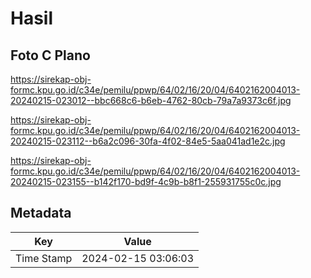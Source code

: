 # Hasil

## Foto C Plano

https://sirekap-obj-formc.kpu.go.id/c34e/pemilu/ppwp/64/02/16/20/04/6402162004013-20240215-023012--bbc668c6-b6eb-4762-80cb-79a7a9373c6f.jpg

https://sirekap-obj-formc.kpu.go.id/c34e/pemilu/ppwp/64/02/16/20/04/6402162004013-20240215-023112--b6a2c096-30fa-4f02-84e5-5aa041ad1e2c.jpg

https://sirekap-obj-formc.kpu.go.id/c34e/pemilu/ppwp/64/02/16/20/04/6402162004013-20240215-023155--b142f170-bd9f-4c9b-b8f1-255931755c0c.jpg


## Metadata

| Key        | Value               |
| ---------- | ------------------- |
| Time Stamp | 2024-02-15 03:06:03 |



